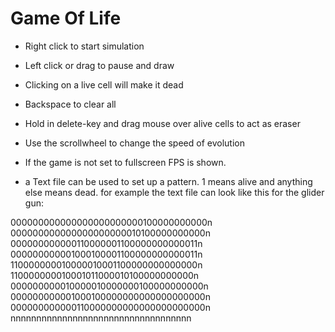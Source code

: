 # Game Of Life 
 
* Right click to start simulation
* Left click or drag to pause and draw
* Clicking on a live cell will make it dead
* Backspace to clear all
* Hold in delete-key and drag mouse over alive cells to act as eraser
 
* Use the scrollwheel to change the speed of evolution
* If the game is not set to fullscreen FPS is shown.
 
* a Text file can be used to set up a pattern. 1 means alive and anything else means dead.
for example the text file can look like this for the glider gun:
  
000000000000000000000000100000000000n<br>
000000000000000000000010100000000000n<br>
000000000000110000001100000000000011n<br>
000000000001000100001100000000000011n<br>
110000000010000010001100000000000000n<br>
110000000010001011000010100000000000n<br>
000000000010000010000000100000000000n<br>
000000000001000100000000000000000000n<br>
000000000000110000000000000000000000n<br>
nnnnnnnnnnnnnnnnnnnnnnnnnnnnnnnnnnn<br>
